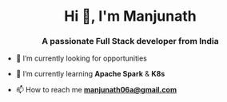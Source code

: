 <h1 align="center">Hi 👋, I'm Manjunath</h1>
<h3 align="center">A passionate Full Stack developer from India</h3>

- 🔭 I’m currently looking for opportunities

- 🌱 I’m currently learning **Apache Spark** & **K8s**


- 📫 How to reach me **manjunath06a@gmail.com**


<br />
<p></p>

